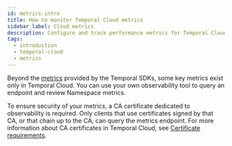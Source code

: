 ```yaml
---
id: metrics-intro
title: How to monitor Temporal Cloud metrics
sidebar_label: Cloud metrics
description: Configure and track performance metrics for Temporal Cloud.
tags:
  - introduction
  - temporal-cloud
  - metrics
---
```


Beyond the [metrics](/references/sdk-metrics) provided by the Temporal SDKs, some key metrics exist only in Temporal Cloud.
You can use your own observability tool to query an endpoint and review Namespace metrics.

To ensure security of your metrics, a CA certificate dedicated to observability is required.
Only clients that use certificates signed by that CA, or that chain up to the CA, can query the metrics endpoint.
For more information about CA certificates in Temporal Cloud, see [Certificate requirements](https://docs.temporal.io/cloud/certificates-intro#certificate-requirements).
